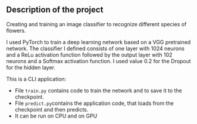 ## Description of the project

Creating and training an image classifier to recognize different species of flowers.

I used PyTorch to train a deep learning network based on a VGG pretrained network.
The classifier I defined consists of one layer with 1024 neurons and a ReLu activation function followed by the output layer with 102 neurons and a Softmax activation function. 
I used value 0.2 for the Dropout for the hidden layer.

This is a CLI application:
- File `train.py` contains code to train the network and to save it to the checkpoint.
- File `predict.py`contains the application code, that loads from the checkpoint and then predicts.
- It can be run on CPU and on GPU
